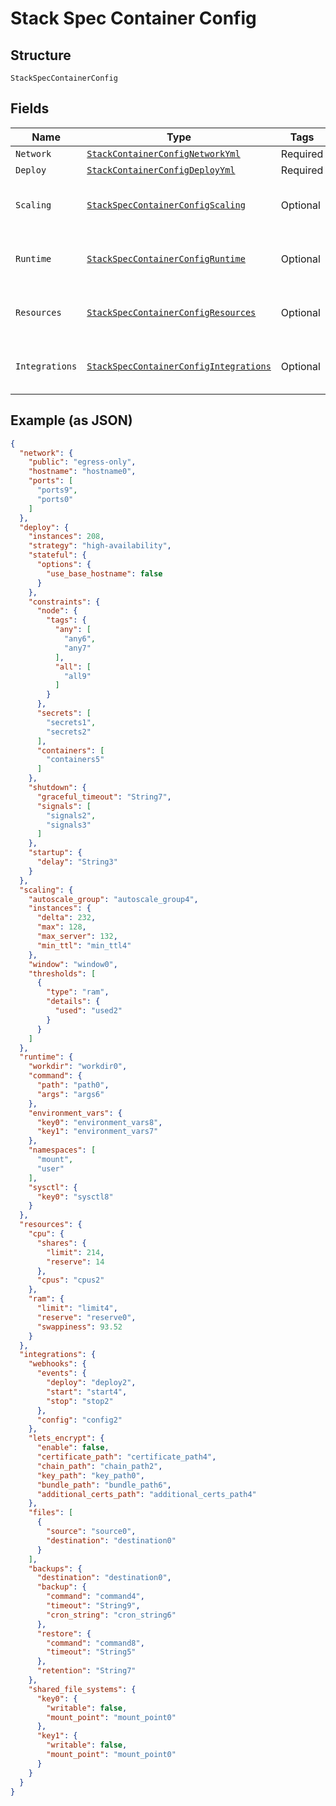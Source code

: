 
# Stack Spec Container Config

## Structure

`StackSpecContainerConfig`

## Fields

| Name | Type | Tags | Description |
|  --- | --- | --- | --- |
| `Network` | [`StackContainerConfigNetworkYml`](../../doc/models/stack-container-config-network-yml.md) | Required | - |
| `Deploy` | [`StackContainerConfigDeployYml`](../../doc/models/stack-container-config-deploy-yml.md) | Required | - |
| `Scaling` | [`StackSpecContainerConfigScaling`](../../doc/models/containers/stack-spec-container-config-scaling.md) | Optional | This is a container for any-of cases. |
| `Runtime` | [`StackSpecContainerConfigRuntime`](../../doc/models/containers/stack-spec-container-config-runtime.md) | Optional | This is a container for any-of cases. |
| `Resources` | [`StackSpecContainerConfigResources`](../../doc/models/containers/stack-spec-container-config-resources.md) | Optional | This is a container for any-of cases. |
| `Integrations` | [`StackSpecContainerConfigIntegrations`](../../doc/models/containers/stack-spec-container-config-integrations.md) | Optional | This is a container for any-of cases. |

## Example (as JSON)

```json
{
  "network": {
    "public": "egress-only",
    "hostname": "hostname0",
    "ports": [
      "ports9",
      "ports0"
    ]
  },
  "deploy": {
    "instances": 208,
    "strategy": "high-availability",
    "stateful": {
      "options": {
        "use_base_hostname": false
      }
    },
    "constraints": {
      "node": {
        "tags": {
          "any": [
            "any6",
            "any7"
          ],
          "all": [
            "all9"
          ]
        }
      },
      "secrets": [
        "secrets1",
        "secrets2"
      ],
      "containers": [
        "containers5"
      ]
    },
    "shutdown": {
      "graceful_timeout": "String7",
      "signals": [
        "signals2",
        "signals3"
      ]
    },
    "startup": {
      "delay": "String3"
    }
  },
  "scaling": {
    "autoscale_group": "autoscale_group4",
    "instances": {
      "delta": 232,
      "max": 128,
      "max_server": 132,
      "min_ttl": "min_ttl4"
    },
    "window": "window0",
    "thresholds": [
      {
        "type": "ram",
        "details": {
          "used": "used2"
        }
      }
    ]
  },
  "runtime": {
    "workdir": "workdir0",
    "command": {
      "path": "path0",
      "args": "args6"
    },
    "environment_vars": {
      "key0": "environment_vars8",
      "key1": "environment_vars7"
    },
    "namespaces": [
      "mount",
      "user"
    ],
    "sysctl": {
      "key0": "sysctl8"
    }
  },
  "resources": {
    "cpu": {
      "shares": {
        "limit": 214,
        "reserve": 14
      },
      "cpus": "cpus2"
    },
    "ram": {
      "limit": "limit4",
      "reserve": "reserve0",
      "swappiness": 93.52
    }
  },
  "integrations": {
    "webhooks": {
      "events": {
        "deploy": "deploy2",
        "start": "start4",
        "stop": "stop2"
      },
      "config": "config2"
    },
    "lets_encrypt": {
      "enable": false,
      "certificate_path": "certificate_path4",
      "chain_path": "chain_path2",
      "key_path": "key_path0",
      "bundle_path": "bundle_path6",
      "additional_certs_path": "additional_certs_path4"
    },
    "files": [
      {
        "source": "source0",
        "destination": "destination0"
      }
    ],
    "backups": {
      "destination": "destination0",
      "backup": {
        "command": "command4",
        "timeout": "String9",
        "cron_string": "cron_string6"
      },
      "restore": {
        "command": "command8",
        "timeout": "String5"
      },
      "retention": "String7"
    },
    "shared_file_systems": {
      "key0": {
        "writable": false,
        "mount_point": "mount_point0"
      },
      "key1": {
        "writable": false,
        "mount_point": "mount_point0"
      }
    }
  }
}
```

